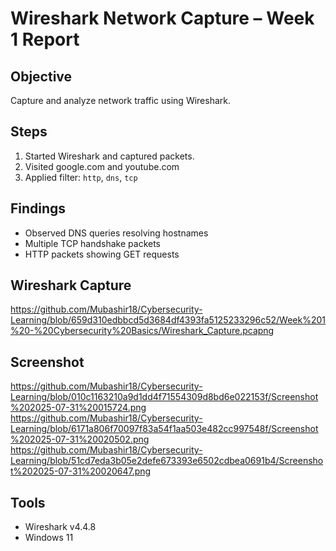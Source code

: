 # Wireshark Network Capture – Week 1 Report

## Objective
Capture and analyze network traffic using Wireshark.

## Steps
1. Started Wireshark and captured packets.
2. Visited google.com and youtube.com
3. Applied filter: `http`, `dns`, `tcp`

## Findings
- Observed DNS queries resolving hostnames
- Multiple TCP handshake packets
- HTTP packets showing GET requests

## Wireshark Capture
https://github.com/Mubashir18/Cybersecurity-Learning/blob/659d310edbbcd5d3684df4393fa5125233296c52/Week%201%20-%20Cybersecurity%20Basics/Wireshark_Capture.pcapng

## Screenshot
https://github.com/Mubashir18/Cybersecurity-Learning/blob/010c1163210a9d1dd4f71554309d8bd6e022153f/Screenshot%202025-07-31%20015724.png
https://github.com/Mubashir18/Cybersecurity-Learning/blob/6171a806f70097f83a54f1aa503e482cc997548f/Screenshot%202025-07-31%20020502.png
https://github.com/Mubashir18/Cybersecurity-Learning/blob/51cd7eda3b05e2defe673393e6502cdbea0691b4/Screenshot%202025-07-31%20020647.png

## Tools
- Wireshark v4.4.8
- Windows 11
